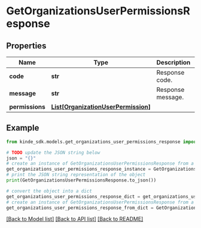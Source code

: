 # GetOrganizationsUserPermissionsResponse


## Properties

Name | Type | Description | Notes
------------ | ------------- | ------------- | -------------
**code** | **str** | Response code. | [optional] 
**message** | **str** | Response message. | [optional] 
**permissions** | [**List[OrganizationUserPermission]**](OrganizationUserPermission.md) |  | [optional] 

## Example

```python
from kinde_sdk.models.get_organizations_user_permissions_response import GetOrganizationsUserPermissionsResponse

# TODO update the JSON string below
json = "{}"
# create an instance of GetOrganizationsUserPermissionsResponse from a JSON string
get_organizations_user_permissions_response_instance = GetOrganizationsUserPermissionsResponse.from_json(json)
# print the JSON string representation of the object
print(GetOrganizationsUserPermissionsResponse.to_json())

# convert the object into a dict
get_organizations_user_permissions_response_dict = get_organizations_user_permissions_response_instance.to_dict()
# create an instance of GetOrganizationsUserPermissionsResponse from a dict
get_organizations_user_permissions_response_from_dict = GetOrganizationsUserPermissionsResponse.from_dict(get_organizations_user_permissions_response_dict)
```
[[Back to Model list]](../README.md#documentation-for-models) [[Back to API list]](../README.md#documentation-for-api-endpoints) [[Back to README]](../README.md)



